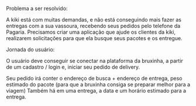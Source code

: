 Problema a ser resolvido:


A kiki está com muitas demandas, e não está conseguindo mais fazer as entregas com a sua vassoura, recebendo seus pedidos pelo telefone da Pagaria.
Precisamos criar uma aplicação que ajude os clientes da kiki, realizarem solicitações para que ela busque seus pacotes e os entregue.


Jornada do usuário:

O usuário deve conseguir se conectar na plataforma da bruxinha, a partir de um cadastro / login e, iniciar seu pedido de delivery.

Seu pedido irá conter o endereço de busca + endereço de entrega, peso estimado do pacote (para que a bruxinha consiga se preparar melhor para a viagem)
Também há em uma entrega, a data e um horário estimado para a entrega.



